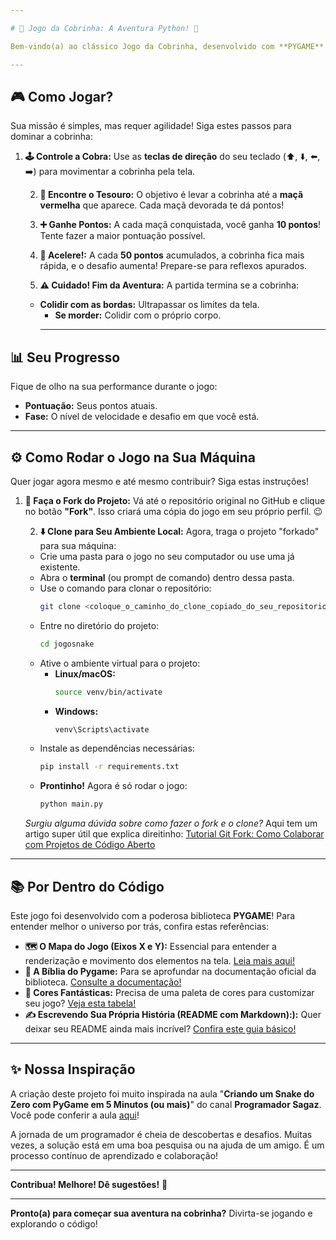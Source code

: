 ```yaml
---

# 🐍 Jogo da Cobrinha: A Aventura Python! 🍎

Bem-vindo(a) ao clássico Jogo da Cobrinha, desenvolvido com **PYGAME**! Prepare-se para guiar nossa serpente faminta em uma jornada cheia de desafios e maçãs suculentas.

---
```


## 🎮 Como Jogar?

Sua missão é simples, mas requer agilidade! Siga estes passos para dominar a cobrinha:

1.  **🕹️ Controle a Cobra:**
    Use as **teclas de direção** do seu teclado (⬆️, ⬇️, ⬅️, ➡️) para movimentar a cobrinha pela tela.
    
    2.  **🍎 Encontre o Tesouro:**
    O objetivo é levar a cobrinha até a **maçã vermelha** que aparece. Cada maçã devorada te dá pontos!
    
    3.  **➕ Ganhe Pontos:**
    A cada maçã conquistada, você ganha **10 pontos**! Tente fazer a maior pontuação possível.
    
    4.  **🚀 Acelere!:**
    A cada **50 pontos** acumulados, a cobrinha fica mais rápida, e o desafio aumenta! Prepare-se para reflexos apurados.
    
    5.  **⚠️ Cuidado! Fim da Aventura:**
    A partida termina se a cobrinha:
    * **Colidir com as bordas:** Ultrapassar os limites da tela.
        * **Se morder:** Colidir com o próprio corpo.
        ---

## 📊 Seu Progresso

Fique de olho na sua performance durante o jogo:

* **Pontuação:** Seus pontos atuais.
* **Fase:** O nível de velocidade e desafio em que você está.

---

## ⚙️ Como Rodar o Jogo na Sua Máquina

Quer jogar agora mesmo e até mesmo contribuir? Siga estas instruções!

1.  **🍴 Faça o Fork do Projeto:**
    Vá até o repositório original no GitHub e clique no botão **"Fork"**. Isso criará uma cópia do jogo em seu próprio perfil. 😉
    
    2.  **⬇️ Clone para Seu Ambiente Local:**
    Agora, traga o projeto "forkado" para sua máquina:
    * Crie uma pasta para o jogo no seu computador ou use uma já existente.
    * Abra o **terminal** (ou prompt de comando) dentro dessa pasta.
    * Use o comando para clonar o repositório:
        ```bash
        git clone <coloque_o_caminho_do_clone_copiado_do_seu_repositorio_forkado>
        ```
    * Entre no diretório do projeto:
        ```bash
        cd jogosnake
        ```
    * Ative o ambiente virtual para o projeto:
        * **Linux/macOS:**
            ```bash
            source venv/bin/activate
            ```
        * **Windows:**
            ```bash
            venv\Scripts\activate
            ```
    * Instale as dependências necessárias:
        ```bash
        pip install -r requirements.txt
        ```
    * **Prontinho!** Agora é só rodar o jogo:
        ```bash
        python main.py
        ```
    
    *Surgiu alguma dúvida sobre como fazer o fork e o clone?* Aqui tem um artigo super útil que explica direitinho:
    [Tutorial Git Fork: Como Colaborar com Projetos de Código Aberto](https://dev.to/womakerscode/tutorial-git-fork-como-colaborar-com-projetos-de-codigo-aberto-1lkm)

---

## 📚 Por Dentro do Código

Este jogo foi desenvolvido com a poderosa biblioteca **PYGAME**! Para entender melhor o universo por trás, confira estas referências:

* **🗺️ O Mapa do Jogo (Eixos X e Y):** Essencial para entender a renderização e movimento dos elementos na tela. [Leia mais aqui!](https://humberto.io/pt-br/blog/desbravando-o-pygame-2-desenhando-na-tela/)
* **📜 A Bíblia do Pygame:** Para se aprofundar na documentação oficial da biblioteca. [Consulte a documentação!](https://www.pygame.org/docs/)
* **🎨 Cores Fantásticas:** Precisa de uma paleta de cores para customizar seu jogo? [Veja esta tabela!](https://celke.com.br/artigo/tabela-de-cores-html-nome-hexadecimal-rgb)
* **✍️ Escrevendo Sua Própria História (README com Markdown):):** Quer deixar seu README ainda mais incrível? [Confira este guia básico!](https://docs.pipz.com/central-de-ajuda/learning-center/guia-basico-de-markdown#open)

---

## ✨ Nossa Inspiração

A criação deste projeto foi muito inspirada na aula "**Criando um Snake do Zero com PyGame em 5 Minutos (ou mais)**" do canal **Programador Sagaz**. Você pode conferir a aula [aqui](https://www.youtube.com/watch?v=H4TXHI9BRCQ)!

A jornada de um programador é cheia de descobertas e desafios. Muitas vezes, a solução está em uma boa pesquisa ou na ajuda de um amigo. É um processo contínuo de aprendizado e colaboração!

---

**Contribua! Melhore! Dê sugestões!** 🚀

---

**Pronto(a) para começar sua aventura na cobrinha?** Divirta-se jogando e explorando o código!
